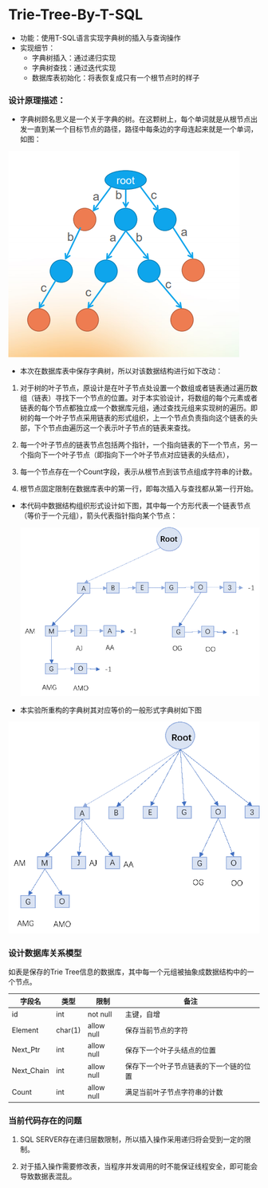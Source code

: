 # Trie-Tree-By-T-SQL
* 功能：使用T-SQL语言实现字典树的插入与查询操作
* 实现细节：
  * 字典树插入：通过递归实现
  * 字典树查找：通过迭代实现
  * 数据库表初始化：将表恢复成只有一个根节点时的样子

### 设计原理描述：

* 字典树顾名思义是一个关于字典的树。在这颗树上，每个单词就是从根节点出发一直到某一个目标节点的路径，路径中每条边的字母连起来就是一个单词，如图：

![1](images/1.png)

* 本次在数据库表中保存字典树，所以对该数据结构进行如下改动：

1. 对于树的叶子节点，原设计是在叶子节点处设置一个数组或者链表通过遍历数组（链表）寻找下一个节点的位置。对于本实验设计，将数组的每个元素或者链表的每个节点都独立成一个数据库元组，通过查找元组来实现树的遍历。即树的每一个叶子节点采用链表的形式组织，上一个节点负责指向这个链表的头部，下个节点由遍历这一个表示叶子节点的链表来查找。

2. 每一个叶子节点的链表节点包括两个指针，一个指向链表的下一个节点，另一个指向下一个叶子节点（即指向下一个叶子节点对应链表的头结点），

3. 每一个节点存在一个Count字段，表示从根节点到该节点组成字符串的计数。

4. 根节点固定限制在数据库表中的第一行，即每次插入与查找都从第一行开始。

* 本代码中数据结构组织形式设计如下图，其中每一个方形代表一个链表节点（等价于一个元组），箭头代表指针指向某个节点：

  ![2](images/2.png)

 

* 本实验所重构的字典树其对应等价的一般形式字典树如下图

 ![3](images/3.png)

### 设计数据库关系模型

  如表是保存的Trie Tree信息的数据库，其中每一个元组被抽象成数据结构中的一个节点。

| 字段名     | 类型    | 限制       | 备注                                   |
| ---------- | ------- | ---------- | -------------------------------------- |
| id         | int     | not null   | 主键，自增                             |
| Element    | char(1) | allow null | 保存当前节点的字符                     |
| Next_Ptr   | int     | allow null | 保存下一个叶子头结点的位置             |
| Next_Chain | int     | allow null | 保存下一个叶子节点链表的下一个链的位置 |
| Count      | int     | allow null | 满足当前叶子节点字符串的计数           |



### 当前代码存在的问题

1. SQL SERVER存在递归层数限制，所以插入操作采用递归将会受到一定的限制。

2. 对于插入操作需要修改表，当程序并发调用的时不能保证线程安全，即可能会导致数据表混乱。